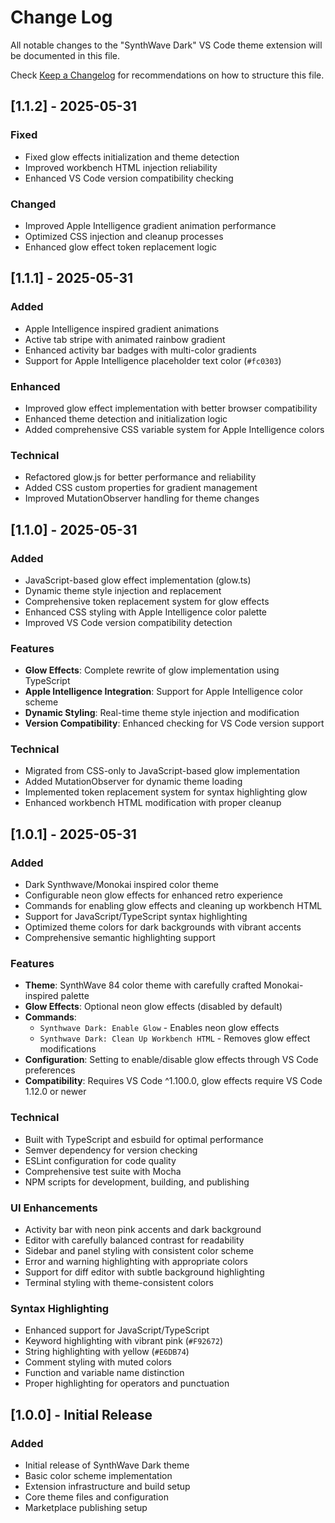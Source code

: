 # Change Log

All notable changes to the "SynthWave Dark" VS Code theme extension will be documented in this file.

Check [Keep a Changelog](http://keepachangelog.com/) for recommendations on how to structure this file.

## [1.1.2] - 2025-05-31

### Fixed

- Fixed glow effects initialization and theme detection
- Improved workbench HTML injection reliability
- Enhanced VS Code version compatibility checking

### Changed

- Improved Apple Intelligence gradient animation performance
- Optimized CSS injection and cleanup processes
- Enhanced glow effect token replacement logic

## [1.1.1] - 2025-05-31

### Added

- Apple Intelligence inspired gradient animations
- Active tab stripe with animated rainbow gradient
- Enhanced activity bar badges with multi-color gradients
- Support for Apple Intelligence placeholder text color (`#fc0303`)

### Enhanced

- Improved glow effect implementation with better browser compatibility
- Enhanced theme detection and initialization logic
- Added comprehensive CSS variable system for Apple Intelligence colors

### Technical

- Refactored glow.js for better performance and reliability
- Added CSS custom properties for gradient management
- Improved MutationObserver handling for theme changes

## [1.1.0] - 2025-05-31

### Added

- JavaScript-based glow effect implementation (glow.ts)
- Dynamic theme style injection and replacement
- Comprehensive token replacement system for glow effects
- Enhanced CSS styling with Apple Intelligence color palette
- Improved VS Code version compatibility detection

### Features

- **Glow Effects**: Complete rewrite of glow implementation using TypeScript
- **Apple Intelligence Integration**: Support for Apple Intelligence color scheme
- **Dynamic Styling**: Real-time theme style injection and modification
- **Version Compatibility**: Enhanced checking for VS Code version support

### Technical

- Migrated from CSS-only to JavaScript-based glow implementation
- Added MutationObserver for dynamic theme loading
- Implemented token replacement system for syntax highlighting glow
- Enhanced workbench HTML modification with proper cleanup

## [1.0.1] - 2025-05-31

### Added

- Dark Synthwave/Monokai inspired color theme
- Configurable neon glow effects for enhanced retro experience
- Commands for enabling glow effects and cleaning up workbench HTML
- Support for JavaScript/TypeScript syntax highlighting
- Optimized theme colors for dark backgrounds with vibrant accents
- Comprehensive semantic highlighting support

### Features

- **Theme**: SynthWave 84 color theme with carefully crafted Monokai-inspired palette
- **Glow Effects**: Optional neon glow effects (disabled by default)
- **Commands**:
  - `Synthwave Dark: Enable Glow` - Enables neon glow effects
  - `Synthwave Dark: Clean Up Workbench HTML` - Removes glow effect modifications
- **Configuration**: Setting to enable/disable glow effects through VS Code preferences
- **Compatibility**: Requires VS Code ^1.100.0, glow effects require VS Code 1.12.0 or newer

### Technical

- Built with TypeScript and esbuild for optimal performance
- Semver dependency for version checking
- ESLint configuration for code quality
- Comprehensive test suite with Mocha
- NPM scripts for development, building, and publishing

### UI Enhancements

- Activity bar with neon pink accents and dark background
- Editor with carefully balanced contrast for readability
- Sidebar and panel styling with consistent color scheme
- Error and warning highlighting with appropriate colors
- Support for diff editor with subtle background highlighting
- Terminal styling with theme-consistent colors

### Syntax Highlighting

- Enhanced support for JavaScript/TypeScript
- Keyword highlighting with vibrant pink (`#F92672`)
- String highlighting with yellow (`#E6DB74`)
- Comment styling with muted colors
- Function and variable name distinction
- Proper highlighting for operators and punctuation

## [1.0.0] - Initial Release

### Added

- Initial release of SynthWave Dark theme
- Basic color scheme implementation
- Extension infrastructure and build setup
- Core theme files and configuration
- Marketplace publishing setup
